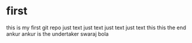 # first
this is my first git repo
just text
just text
just text
just text 
this this the end 
ankur ankur is the undertaker
swaraj bola
